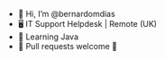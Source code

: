 - 👋 Hi, I’m @bernardomdias
- 🖥️ IT Support Helpdesk | Remote (UK)
- 🍃 Learning Java
- 🎉 Pull requests welcome 🥳

<!---
bernardomdias/bernardomdias is a ✨ special ✨ repository because its `README.md` (this file) appears on your GitHub profile.
You can click the Preview link to take a look at your changes.
--->
